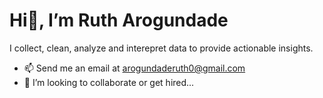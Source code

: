 # Hi👋, I’m Ruth Arogundade
I collect, clean, analyze and interepret data to provide actionable insights.

- 📫 Send me an email at arogundaderuth0@gmail.com
- 💞️ I’m looking to collaborate or get hired...

<!---
fehyee/fehyee is a ✨ special ✨ repository because its `README.md` (this file) appears on your GitHub profile.
You can click the Preview link to take a look at your changes.
--->
